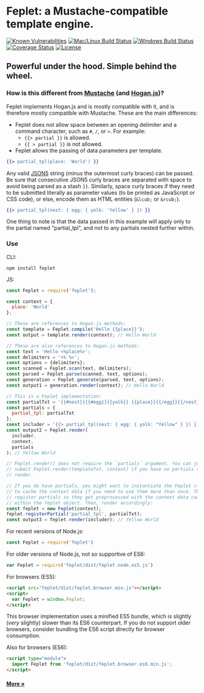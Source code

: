 # Feplet: a Mustache-compatible template engine.

[![Known Vulnerabilities][snyk-image]][snyk-url]
[![Mac/Linux Build Status][travis-image]][travis-url]
[![Windows Build Status][appveyor-image]][appveyor-url]
[![Coverage Status][coveralls-image]][coveralls-url]
[![License][license-image]][license-url]

## Powerful under the hood. Simple behind the wheel.

### How is this different from <a href="https://mustache.github.io/mustache.5.html" target="_blank">Mustache</a> (and <a href="https://github.com/twitter/hogan.js#readme" target="_blank">Hogan.js</a>)?

Feplet implements Hogan.js and is mostly compatible with it, and is therefore 
mostly compatible with Mustache. These are the main differences:

* Feplet does not allow space between an opening delimiter and a command 
  character, such as `#`, `/`, or `>`. For example:
  * `{{> partial }}` is allowed.
  * `{{ > partial }}` is not allowed.
* Feplet allows the passing of data parameters per template.

```handlebars
{{> partial_tpl(place: 'World') }}
```

Any valid <a href="http://json5.org" target="_blank">JSON5</a> string (minus the 
outermost curly braces) can be passed. Be sure that consecutive JSON5 curly 
braces are separated with space to avoid being parsed as a stash `}}`. Similarly, 
space curly braces if they need to be submitted literally as parameter values 
(to be printed as JavaScript or CSS code), or else, encode them as HTML entities 
(`&lcub;` or `&rcub;`).

```handlebars
{{> partial_tpl(nest: { egg: { yolk: 'Yellow' } }) }}
```

One thing to note is that the data passed in this example will apply only to the 
partial named "partial\_tpl", and not to any partials nested further within.

### Use

CLI:

```shell
npm install feplet
```

JS:

```javascript
const Feplet = require('feplet');

const context = {
  place: 'World'
};

// These are references to Hogan.js methods:
const template = Feplet.compile('Hello {{place}}');
const output = template.render(context); // Hello World

// These are also references to Hogan.js methods:
const text = 'Hello <%place%>';
const delimiters = '<% %>';
const options = {delimiters};
const scanned = Feplet.scan(text, delimiters);
const parsed = Feplet.parse(scanned, text, options);
const generation = Feplet.generate(parsed, text, options);
const output1 = generation.render(context); // Hello World

// This is a Feplet implementation:
const partialTxt = '{{#nest}}{{#egg}}{{yolk}} {{place}}{{/egg}}{{/nest}}';
const partials = {
  partial_tpl: partialTxt
};
const includer = '{{> partial_tpl(nest: { egg: { yolk: "Yellow" } }) }}';
const output2 = Feplet.render(
  includer,
  context,
  partials
); // Yellow World

// Feplet.render() does not require the `partials` argument. You can just
// submit Feplet.render(templateTxt, context) if you have no partials to
// render.

// If you do have partials, you might want to instantiate the Feplet class
// to cache the context data if you need to use them more than once. Then,
// register partials so they get preprocessed with the context data cached
// within the feplet object. Then, render accordingly:
const feplet = new Feplet(context);
feplet.registerPartial('partial_tpl', partialTxt);
const output3 = feplet.render(includer); // Yellow World
```

For recent versions of Node.js:

```javascript
const Feplet = require('feplet')
```

For older versions of Node.js, not so supportive of ES6:

```javascript
var Feplet = require('feplet/dist/feplet.node.es5.js')
```

For browsers (ES5):

```html
<script src="feplet/dist/feplet.browser.min.js"></script>
<script>
  var Feplet = window.Feplet;
</script>
```

This browser implementation uses a minified ES5 bundle, which is slightly 
(_very_ slightly) slower than its ES6 counterpart. If you do not support 
older browsers, consider bundling the ES6 script directly for browser 
consumption.

Also for browsers (ES6):

```html
<script type="module">
  import Feplet from 'feplet/dist/feplet.browser.es6.min.js';
</script>
```

<h4><a href="https://github.com/electric-eloquence/feplet/blob/master/ABOUT.md">More &raquo;</a></h4>

[snyk-image]: https://snyk.io/test/github/electric-eloquence/feplet/master/badge.svg
[snyk-url]: https://snyk.io/test/github/electric-eloquence/feplet/master

[travis-image]: https://img.shields.io/travis/electric-eloquence/feplet/master.svg?label=mac%20%26%20linux
[travis-url]: https://travis-ci.org/electric-eloquence/feplet

[appveyor-image]: https://img.shields.io/appveyor/ci/e2tha-e/feplet/master.svg?label=windows
[appveyor-url]: https://ci.appveyor.com/project/e2tha-e/feplet

[coveralls-image]: https://img.shields.io/coveralls/electric-eloquence/feplet/master.svg
[coveralls-url]: https://coveralls.io/r/electric-eloquence/feplet

[license-image]: https://img.shields.io/github/license/electric-eloquence/feplet.svg
[license-url]: https://raw.githubusercontent.com/electric-eloquence/feplet/master/LICENSE
